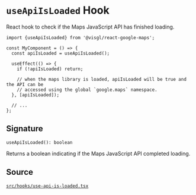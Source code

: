 # `useApiIsLoaded` Hook

React hook to check if the Maps JavaScript API has finished loading.

```tsx
import {useApiIsLoaded} from '@visgl/react-google-maps';

const MyComponent = () => {
  const apiIsLoaded = useApiIsLoaded();

  useEffect(() => {
    if (!apiIsLoaded) return;

    // when the maps library is loaded, apiIsLoaded will be true and the API can be
    // accessed using the global `google.maps` namespace.
  }, [apiIsLoaded]);

  // ...
};
```

## Signature

`useApiIsLoaded(): boolean`

Returns a boolean indicating if the Maps JavaScript API completed loading.

## Source

[`src/hooks/use-api-is-loaded.tsx`][src]

[src]: https://github.com/visgl/react-google-maps/blob/main/src/hooks/use-api-is-loaded.tsx

